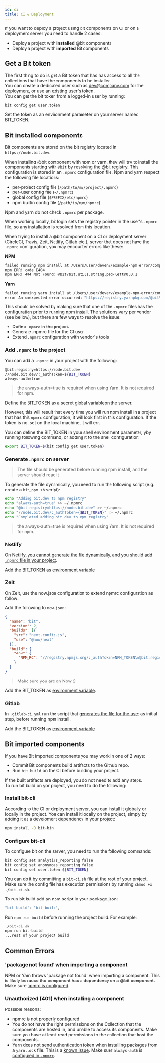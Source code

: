 ```yaml
---
id: ci
title: CI & Deployment
---
```


If you want to deploy a project using bit components on CI or on a deployment server you need to handle 2 cases:  

- Deploy a project with **installed** @bit components
- Deploy a project with **imported** Bit components

## Get a Bit token

The first thing to do is get a Bit token that has has access to all the collections that have the components to be installed.  
You can create a dedicated user such as dev@company.com for the deployment, or use an existing user's token.  
You can get the bit token from a logged-in user by running:  

```bash
bit config get user.token
```

Set the token as an environment parameter on your server named BIT_TOKEN.  

## Bit installed components

Bit components are stored on the bit registry located in `https://node.bit.dev`.  

When installing @bit component with npm or yarn, they will try to install the components starting with `@bit` by resolving the @bit registry. This configuration is stored in an `.npmrc` configuration file. Npm and yarn respect the following file locations:  

- per-project config file (`/path/to/my/project/.npmrc`)
- per-user config file (`~/.npmrc`)
- global config file (`$PREFIX/etc/npmrc`)
- npm builtin config file (`/path/to/npm/npmrc`)

Npm and yarn do not check `.npmrc` per package.

When working locally, bit login sets the registry pointer in the user's `.npmrc` file, so any installation is resolved from this location.  

When trying to install a @bit component on a CI or deployment server (CircleCI, Travis, Zeit, Netlify, Gitlab etc.), server that does not have the `.npmrc` configuration, you may encounter errors like these:  

**NPM**

```bash
failed running npm install at /Users/user/devenv/example-npm-error/components/utils/string/pad-left
npm ERR! code E404
npm ERR! 404 Not Found: @bit/bit.utils.string.pad-left@0.0.1
```

**Yarn**

```bash
failed running yarn install at /Users/user/devenv/example-npm-error/components/utils/string/pad-left
error An unexpected error occurred: "https://registry.yarnpkg.com/@bit%2fbit.utils.string.pad-left: Not found".
```

This should be solved by making sure that one of the `.npmrc` files has the configuration prior to running npm install. The solutions vary per vendor (see bellow), but there are few ways to resolve the issue:  

- Define `.npmrc` in the project.
- Generate .npmrc file for the CI user
- Extend `.npmrc` configuration with vendor's tools  

### Add `.npmrc` to the project

You can add a `.npmrc` in your project with the following:  

```bash
@bit:registry=https://node.bit.dev
//node.bit.dev/:_authToken=${BIT_TOKEN}
always-auth=true
```

> the always-auth=true is required when using Yarn. It is not required for npm.  

Define the BIT_TOKEN as a secret global variableon the server.

However, this will result that every time you will run npm install in a project that has this `npmrc` configuration, it will look first in this configuration. If the token is not set on the local machine, it will err.  

You can define the BIT_TOKEN in your shell environment parameter, yby running following command, or adding it to the shell configuration:  

```bash
export BIT_TOKEN=$(bit config get user.token)
```

### Generate `.npmrc` on server

> The file should be generated before running npm install, and the server should read it  

To generate the file dynamically, you need to run the following script (e.g. create a `bit_npm.sh` script):  

```bash
echo "Adding bit.dev to npm registry"
echo "always-auth=true" >> ~/.npmrc
echo "@bit:registry=https://node.bit.dev" >> ~/.npmrc
echo "//node.bit.dev/:_authToken={$BIT_TOKEN}" >> ~/.npmrc
echo "Completed adding bit.dev to npm registry"
```

> the always-auth=true is required when using Yarn. It is not required for npm.  

### Netlify

On Netlify, [you cannot generate the file dynamically](https://community.netlify.com/t/common-issue-using-private-npm-modules-on-netlify/795/11), and you should [add `.npmrc` file in your project](#define-npmrc-in-the-project).  

Add the BIT_TOKEN as [environment variable](https://www.netlify.com/docs/continuous-deployment/#environment-variables)

### Zeit

On Zeit, use the now.json configuration to extend npmrc configuration as follow:  

Add the following to `now.json`:  

```json
{
  "name": "bit",
  "version": 2,
  "builds": [{
    "src": "next.config.js",
    "use": "@now/next"
  }],
  "build": {
    "env": {
      "NPM_RC": "//registry.npmjs.org/:_authToken=NPM_TOKEN\n@bit:registry=https://node.bit.dev\n//node.bit.dev/:_authToken=_BIT_TOKEN"
    }
  }
}
```

> Make sure you are on Now 2

Add the BIT_TOKEN as [environment variable](https://zeit.co/docs/v2/build-step#using-environment-variables-and-secrets).

### Gitlab

In `.gitlab-ci.yml` run the script that [generates the file for the user](#) as initial step, before running npm install.  

Add the BIT_TOKEN as [environment variable](https://docs.gitlab.com/ee/ci/variables/)

## Bit imported components

If you have Bit imported components you may work in one of 2 ways:  

- Commit Bit components build artifacts to the Github repo.  
- Run `bit build` on the CI before building your project.  

If the built artifacts are deployed, you do not need to add any steps.  
To run bit build on yor project, you need to do the following:  

### Install bit-cli

According to the CI or deployment server, you can install it globally or locally in the project. You can install it locally on the project, simply by adding it as a develoment dependency in your project:  

```bash
npm install -D bit-bin
```

### Configure bit-cli

To configure bit on the server, you need to run the following commands:  

```bash
bit config set analytics_reporting false
bit config set anonymous_reporting false
bit config set user.token ${BIT_TOKEN}
```

You can do it by committing a `bit-ci.sh` file at the root of your project. Make sure the config file has execution permissions by running `chmod +x ./bit-ci.sh`.  

To run bit build add an npm script in your package.json:  

```bash
"bit-build": "bit build",
```

Run `npm run build` before running the project build. For example:

```bash
./bit-ci.sh
npm run bit-build
...rest of your project build
```

## Common Errors

### 'package not found' when importing a component

NPM or Yarn throws 'package not found' when importing a component. This is likely because the component has a dependency on a @bit component. Make sure [npmrc is configured](#bit-installed-components).

### Unauthorized (401) when installing a component

Possible reasons:  

- npmrc is not properly [configured](#bit-installed-components)
- You do not have the right permissions on the Collection that the components are hosted in, and unable to access its components. Make sure you have at least read permissions to the collection that host the components.  
- Yarn does not send authentication token when installing packages from a `yarn.lock` file. This is a [known issue](https://github.com/yarnpkg/yarn/issues/4451). Make suer `always-auth` is [configured in `.npmrc`](#bit-installed-components).
